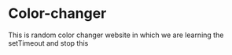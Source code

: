 # Color-changer
This is random color changer website in which we are learning the setTimeout and stop this 
